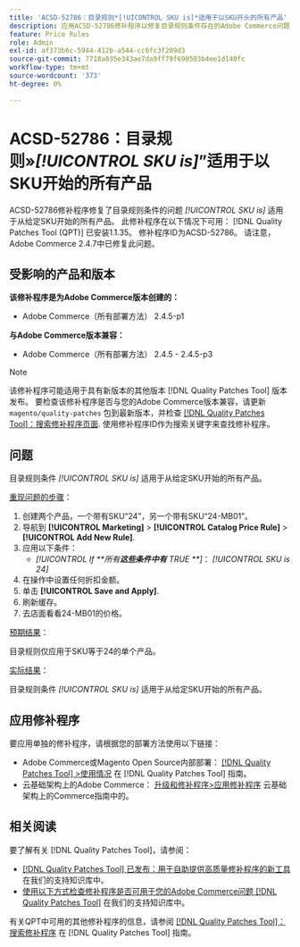 ```yaml
---
title: 'ACSD-52786：目录规则*[!UICONTROL SKU is]*适用于以SKU开头的所有产品'
description: 应用ACSD-52786修补程序以修复目录规则条件存在的Adobe Commerce问题*[!UICONTROL SKU is]*适用于从给定SKU开始的所有产品。
feature: Price Rules
role: Admin
exl-id: af373b6c-5944-412b-a544-cc6fc3f209d3
source-git-commit: 7718a835e343ae7da9ff79f690503b4ee1d140fc
workflow-type: tm+mt
source-wordcount: '373'
ht-degree: 0%

---
```


# ACSD-52786：目录规则»*[!UICONTROL SKU is]*”适用于以SKU开始的所有产品

ACSD-52786修补程序修复了目录规则条件的问题 *[!UICONTROL SKU is]* 适用于从给定SKU开始的所有产品。 此修补程序在以下情况下可用： [!DNL Quality Patches Tool (QPT)] 已安装1.1.35。 修补程序ID为ACSD-52786。 请注意，Adobe Commerce 2.4.7中已修复此问题。

## 受影响的产品和版本

**该修补程序是为Adobe Commerce版本创建的：**

* Adobe Commerce（所有部署方法） 2.4.5-p1

**与Adobe Commerce版本兼容：**

* Adobe Commerce（所有部署方法） 2.4.5 - 2.4.5-p3

>[!NOTE]
>
>该修补程序可能适用于具有新版本的其他版本 [!DNL Quality Patches Tool] 版本发布。 要检查该修补程序是否与您的Adobe Commerce版本兼容，请更新 `magento/quality-patches` 包到最新版本，并检查 [[!DNL Quality Patches Tool]：搜索修补程序页面](https://experienceleague.adobe.com/tools/commerce-quality-patches/index.html). 使用修补程序ID作为搜索关键字来查找修补程序。

## 问题

目录规则条件 *[!UICONTROL SKU is]* 适用于从给定SKU开始的所有产品。

<u>重现问题的步骤</u>：

1. 创建两个产品，一个带有SKU“24”，另一个带有SKU“24-MB01”。
1. 导航到 **[!UICONTROL Marketing]** > **[!UICONTROL Catalog Price Rule]** > **[!UICONTROL Add New Rule]**.
1. 应用以下条件：
   * *[!UICONTROL If **&#x200B;所有&#x200B;**这些条件中有** TRUE **]*： *[!UICONTROL SKU is 24]*
1. 在操作中设置任何折扣金额。
1. 单击 **[!UICONTROL Save and Apply]**.
1. 刷新缓存。
1. 去店面看看24-MB01的价格。

<u>预期结果</u>：

目录规则仅应用于SKU等于24的单个产品。

<u>实际结果</u>：

目录规则条件 *[!UICONTROL SKU is]* 适用于从给定SKU开始的所有产品。

## 应用修补程序

要应用单独的修补程序，请根据您的部署方法使用以下链接：

* Adobe Commerce或Magento Open Source内部部署： [[!DNL Quality Patches Tool] >使用情况](https://experienceleague.adobe.com/docs/commerce-operations/tools/quality-patches-tool/usage.html) 在 [!DNL Quality Patches Tool] 指南。
* 云基础架构上的Adobe Commerce： [升级和修补程序>应用修补程序](https://experienceleague.adobe.com/docs/commerce-cloud-service/user-guide/develop/upgrade/apply-patches.html) 云基础架构上的Commerce指南中的。

## 相关阅读

要了解有关 [!DNL Quality Patches Tool]，请参阅：

* [[!DNL Quality Patches Tool] 已发布：用于自助提供高质量修补程序的新工具](/help/announcements/adobe-commerce-announcements/magento-quality-patches-released-new-tool-to-self-serve-quality-patches.md) 在我们的支持知识库中。
* [使用以下方式检查修补程序是否可用于您的Adobe Commerce问题 [!DNL Quality Patches Tool]](/help/support-tools/patches-available-in-qpt-tool/check-patch-for-magento-issue-with-magento-quality-patches.md) 在我们的支持知识库中。

有关QPT中可用的其他修补程序的信息，请参阅 [[!DNL Quality Patches Tool]：搜索修补程序](https://experienceleague.adobe.com/tools/commerce-quality-patches/index.html) 在 [!DNL Quality Patches Tool] 指南。
